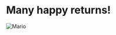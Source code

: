 # Many happy returns!
![Mario](http://static4.wikia.nocookie.net/__cb20121107021360/fantendo/images/thumb/c/ca/Marioepicmarioartwork.png/500px-Marioepicmarioartwork.png)

